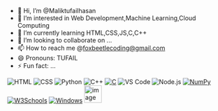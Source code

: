 - 👋 Hi, I’m @Maliktufailhasan
- 👀 I’m interested in Web Development,Machine Learning,Cloud Computing
- 🌱 I’m currently learning HTML,CSS,JS,C,C++
- 💞️ I’m looking to collaborate on ...
- 📫 How to reach me @foxbeetlecoding@gmail.com
- 😄 Pronouns: TUFAIL
- ⚡ Fun fact: ...


![HTML](https://img.shields.io/badge/-HTML-E34F26?style=flat&logo=html5&logoColor=white)
![CSS](https://img.shields.io/badge/-CSS-1572B6?style=flat&logo=css3&logoColor=white)
![Python](https://img.shields.io/badge/-Python-3776AB?style=flat&logo=python&logoColor=white)
![C++](https://img.shields.io/badge/-C++-00599C?style=flat&logo=c%2B%2B&logoColor=white)
[![C](https://img.shields.io/badge/C-00599C?logo=c&logoColor=white)](#)
![VS Code](https://img.shields.io/badge/-VS%20Code-007ACC?style=flat&logo=visual-studio-code&logoColor=white)
![Node.js](https://img.shields.io/badge/-Node.js-339933?style=flat&logo=node.js&logoColor=white)
[![NumPy](https://img.shields.io/badge/NumPy-4DABCF?logo=numpy&logoColor=fff)](#)
[![W3Schools](https://img.shields.io/badge/W3Schools-04AA6D?logo=w3schools&logoColor=fff)](#)
[![Windows](https://custom-icon-badges.demolab.com/badge/Windows-0078D6?logo=windows11&logoColor=white)](#)
<img width="40" height="40" alt="image" src="https://github.com/user-attachments/assets/2ec5b0fa-1a17-4b14-ae5b-1b125a163186" />



<!---
Maliktufailhasan/Maliktufailhasan is a ✨ special ✨ repository because its `README.md` (this file) appears on your GitHub profile.
You can click the Preview link to take a look at your changes.
--->
